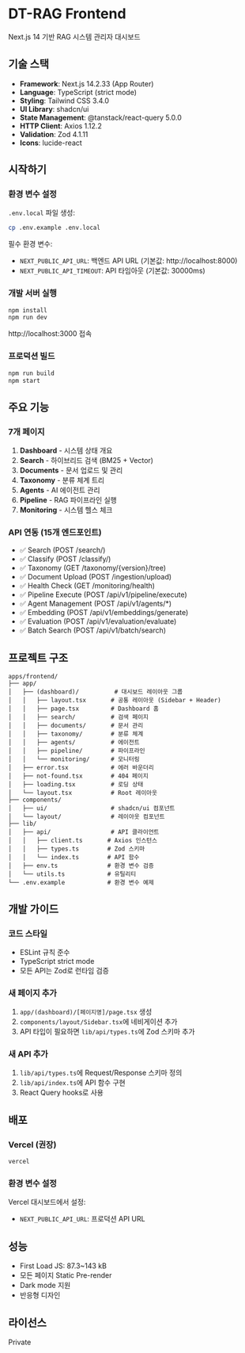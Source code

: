 # DT-RAG Frontend

Next.js 14 기반 RAG 시스템 관리자 대시보드

## 기술 스택

- **Framework**: Next.js 14.2.33 (App Router)
- **Language**: TypeScript (strict mode)
- **Styling**: Tailwind CSS 3.4.0
- **UI Library**: shadcn/ui
- **State Management**: @tanstack/react-query 5.0.0
- **HTTP Client**: Axios 1.12.2
- **Validation**: Zod 4.1.11
- **Icons**: lucide-react

## 시작하기

### 환경 변수 설정

`.env.local` 파일 생성:

```bash
cp .env.example .env.local
```

필수 환경 변수:
- `NEXT_PUBLIC_API_URL`: 백엔드 API URL (기본값: http://localhost:8000)
- `NEXT_PUBLIC_API_TIMEOUT`: API 타임아웃 (기본값: 30000ms)

### 개발 서버 실행

```bash
npm install
npm run dev
```

http://localhost:3000 접속

### 프로덕션 빌드

```bash
npm run build
npm start
```

## 주요 기능

### 7개 페이지
1. **Dashboard** - 시스템 상태 개요
2. **Search** - 하이브리드 검색 (BM25 + Vector)
3. **Documents** - 문서 업로드 및 관리
4. **Taxonomy** - 분류 체계 트리
5. **Agents** - AI 에이전트 관리
6. **Pipeline** - RAG 파이프라인 실행
7. **Monitoring** - 시스템 헬스 체크

### API 연동 (15개 엔드포인트)
- ✅ Search (POST /search/)
- ✅ Classify (POST /classify/)
- ✅ Taxonomy (GET /taxonomy/{version}/tree)
- ✅ Document Upload (POST /ingestion/upload)
- ✅ Health Check (GET /monitoring/health)
- ✅ Pipeline Execute (POST /api/v1/pipeline/execute)
- ✅ Agent Management (POST /api/v1/agents/*)
- ✅ Embedding (POST /api/v1/embeddings/generate)
- ✅ Evaluation (POST /api/v1/evaluation/evaluate)
- ✅ Batch Search (POST /api/v1/batch/search)

## 프로젝트 구조

```
apps/frontend/
├── app/
│   ├── (dashboard)/          # 대시보드 레이아웃 그룹
│   │   ├── layout.tsx       # 공통 레이아웃 (Sidebar + Header)
│   │   ├── page.tsx         # Dashboard 홈
│   │   ├── search/          # 검색 페이지
│   │   ├── documents/       # 문서 관리
│   │   ├── taxonomy/        # 분류 체계
│   │   ├── agents/          # 에이전트
│   │   ├── pipeline/        # 파이프라인
│   │   └── monitoring/      # 모니터링
│   ├── error.tsx            # 에러 바운더리
│   ├── not-found.tsx        # 404 페이지
│   ├── loading.tsx          # 로딩 상태
│   └── layout.tsx           # Root 레이아웃
├── components/
│   ├── ui/                  # shadcn/ui 컴포넌트
│   └── layout/              # 레이아웃 컴포넌트
├── lib/
│   ├── api/                 # API 클라이언트
│   │   ├── client.ts       # Axios 인스턴스
│   │   ├── types.ts        # Zod 스키마
│   │   └── index.ts        # API 함수
│   ├── env.ts              # 환경 변수 검증
│   └── utils.ts            # 유틸리티
└── .env.example            # 환경 변수 예제
```

## 개발 가이드

### 코드 스타일
- ESLint 규칙 준수
- TypeScript strict mode
- 모든 API는 Zod로 런타임 검증

### 새 페이지 추가
1. `app/(dashboard)/[페이지명]/page.tsx` 생성
2. `components/layout/Sidebar.tsx`에 네비게이션 추가
3. API 타입이 필요하면 `lib/api/types.ts`에 Zod 스키마 추가

### 새 API 추가
1. `lib/api/types.ts`에 Request/Response 스키마 정의
2. `lib/api/index.ts`에 API 함수 구현
3. React Query hooks로 사용

## 배포

### Vercel (권장)
```bash
vercel
```

### 환경 변수 설정
Vercel 대시보드에서 설정:
- `NEXT_PUBLIC_API_URL`: 프로덕션 API URL

## 성능

- First Load JS: 87.3~143 kB
- 모든 페이지 Static Pre-render
- Dark mode 지원
- 반응형 디자인

## 라이선스

Private
